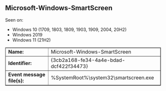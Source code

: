 ## Microsoft-Windows-SmartScreen

Seen on:
* Windows 10 (1709, 1803, 1809, 1903, 1909, 2004, 20H2)
* Windows 2019
* Windows 11 (21H2)

<table border="1" class="docutils">
  <tbody>
    <tr>
      <td><b>Name:</b></td>
      <td>Microsoft-Windows-SmartScreen</td>
    </tr>
    <tr>
      <td><b>Identifier:</b></td>
      <td>{3cb2a168-fe34-4a4e-bdad-dcf422f34473}</td>
    </tr>
    <tr>
      <td><b>Event message file(s):</b></td>
      <td>%SystemRoot%\system32\smartscreen.exe</td>
    </tr>
  </tbody>
</table>

&nbsp;

